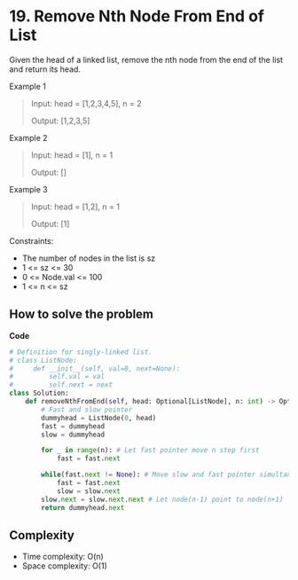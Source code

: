 # 19. Remove Nth Node From End of List
<Badge type="warning" text="Medium" />[<Badge type="info" text="LeetCode" />](https://leetcode.com/problems/remove-nth-node-from-end-of-list/)

Given the head of a linked list, remove the nth node from the end of the list and return its head.

Example 1
> Input: head = [1,2,3,4,5], n = 2
>
> Output: [1,2,3,5]

Example 2
> Input: head = [1], n = 1
>
> Output: []

Example 3
> Input: head = [1,2], n = 1
>
> Output: [1]

Constraints:
- The number of nodes in the list is sz
- 1 <= sz <= 30
- 0 <= Node.val <= 100
- 1 <= n <= sz

## How to solve the problem

**Code**

```Python
# Definition for singly-linked list.
# class ListNode:
#     def __init__(self, val=0, next=None):
#         self.val = val
#         self.next = next
class Solution:
    def removeNthFromEnd(self, head: Optional[ListNode], n: int) -> Optional[ListNode]:
        # Fast and slow pointer
        dummyhead = ListNode(0, head)
        fast = dummyhead
        slow = dummyhead

        for _ in range(n): # Let fast pointer move n step first
            fast = fast.next

        while(fast.next != None): # Move slow and fast pointer simultaneously
            fast = fast.next
            slow = slow.next
        slow.next = slow.next.next # Let node(n-1) point to node(n+1)
        return dummyhead.next
```

## Complexity
- Time complexity: O(n)
- Space complexity: O(1) 